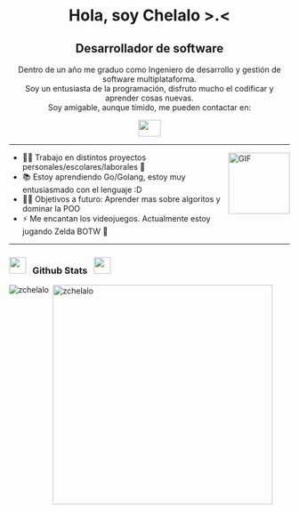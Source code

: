 <h1 align="center">Hola, soy Chelalo >.<</h1>
<h2 align="center">Desarrollador de software</h3>
<p align="center">
  Dentro de un año me graduo como Ingeniero de desarrollo y gestión de software multiplataforma.<br />
  Soy un entusiasta de la programación, disfruto mucho el codificar y aprender cosas nuevas.<br />
  Soy amigable, aunque tímido, me pueden contactar en:
</p>
<p align="center">
  <a href = "mailto: eduardosaavedra687@gmail.com"><img align="center" src="https://simpleicons.org/icons/gmail.svg" height="30" width="40" /></a>
</p>
<hr />
  
<img align="right" alt="GIF" width="110px" src="https://media.tenor.com/uIUxxg8ZbnkAAAAi/dancing-rainbow.gif" />

- 👨‍💻 Trabajo en distintos proyectos personales/escolares/laborales 🥸
- 📚 Estoy aprendiendo Go/Golang, estoy muy entusiasmado con el lenguaje :D
- 💪🏼 Objetivos a futuro: Aprender mas sobre algoritos y dominar la POO
- ⚡ Me encantan los videojuegos. Actualmente estoy jugando Zelda BOTW 🫡

<hr />

<h3>
  <img src="https://cultofthepartyparrot.com/parrots/hd/githubparrot.gif" width="30" height="30"/>
  &nbsp;&nbsp;Github Stats&nbsp;&nbsp;
  <img src="https://cultofthepartyparrot.com/parrots/hd/githubparrot.gif" width="30" height="30"/>
</h3>

<p><img align="left" src="https://github-readme-stats.vercel.app/api/top-langs?username=zchelalo&show_icons=true&locale=es&layout=compact" alt="zchelalo" /></p>
<p>&nbsp;<img align="center" src="https://github-readme-stats.vercel.app/api?username=zchelalo&show_icons=true&locale=es" alt="zchelalo" width="395" /></p>


<!--
**zchelalo/zchelalo** is a ✨ _special_ ✨ repository because its `README.md` (this file) appears on your GitHub profile.

Here are some ideas to get you started:

- 🔭 I’m currently working on ...
- 🌱 I’m currently learning ...
- 👯 I’m looking to collaborate on ...
- 🤔 I’m looking for help with ...
- 💬 Ask me about ...
- 📫 How to reach me: ...
- 😄 Pronouns: ...
- ⚡ Fun fact: ...
-->
